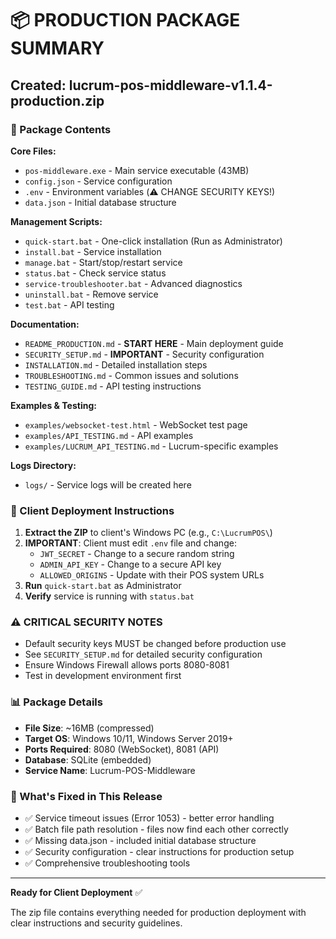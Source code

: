 # 📦 PRODUCTION PACKAGE SUMMARY

## Created: lucrum-pos-middleware-v1.1.4-production.zip

### 📁 Package Contents

**Core Files:**
- `pos-middleware.exe` - Main service executable (43MB)
- `config.json` - Service configuration
- `.env` - Environment variables (⚠️ CHANGE SECURITY KEYS!)
- `data.json` - Initial database structure

**Management Scripts:**
- `quick-start.bat` - One-click installation (Run as Administrator)
- `install.bat` - Service installation
- `manage.bat` - Start/stop/restart service
- `status.bat` - Check service status
- `service-troubleshooter.bat` - Advanced diagnostics
- `uninstall.bat` - Remove service
- `test.bat` - API testing

**Documentation:**
- `README_PRODUCTION.md` - **START HERE** - Main deployment guide
- `SECURITY_SETUP.md` - **IMPORTANT** - Security configuration
- `INSTALLATION.md` - Detailed installation steps
- `TROUBLESHOOTING.md` - Common issues and solutions
- `TESTING_GUIDE.md` - API testing instructions

**Examples & Testing:**
- `examples/websocket-test.html` - WebSocket test page
- `examples/API_TESTING.md` - API examples
- `examples/LUCRUM_API_TESTING.md` - Lucrum-specific examples

**Logs Directory:**
- `logs/` - Service logs will be created here

### 🚀 Client Deployment Instructions

1. **Extract the ZIP** to client's Windows PC (e.g., `C:\LucrumPOS\`)
2. **IMPORTANT**: Client must edit `.env` file and change:
   - `JWT_SECRET` - Change to a secure random string
   - `ADMIN_API_KEY` - Change to a secure API key
   - `ALLOWED_ORIGINS` - Update with their POS system URLs
3. **Run** `quick-start.bat` as Administrator
4. **Verify** service is running with `status.bat`

### ⚠️ CRITICAL SECURITY NOTES

- Default security keys MUST be changed before production use
- See `SECURITY_SETUP.md` for detailed security configuration
- Ensure Windows Firewall allows ports 8080-8081
- Test in development environment first

### 📊 Package Details

- **File Size**: ~16MB (compressed)
- **Target OS**: Windows 10/11, Windows Server 2019+
- **Ports Required**: 8080 (WebSocket), 8081 (API)
- **Database**: SQLite (embedded)
- **Service Name**: Lucrum-POS-Middleware

### 🔧 What's Fixed in This Release

- ✅ Service timeout issues (Error 1053) - better error handling
- ✅ Batch file path resolution - files now find each other correctly
- ✅ Missing data.json - included initial database structure
- ✅ Security configuration - clear instructions for production setup
- ✅ Comprehensive troubleshooting tools

---

**Ready for Client Deployment** ✅

The zip file contains everything needed for production deployment with clear instructions and security guidelines.